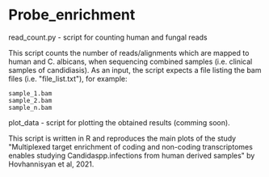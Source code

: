 # Probe_enrichment
read_count.py - script for counting human and fungal reads


This script counts the number of reads/alignments which are mapped to human and C. albicans, when sequencing combined 
samples (i.e. clinical samples of candidiasis).
As an input, the script expects a file listing the bam files (i.e. "file_list.txt"), for example:

```
sample_1.bam
sample_2.bam
sample_n.bam
```


plot_data - script for plotting the obtained results (comming soon).

This script is written in R and reproduces the main plots of the study "Multiplexed target enrichment of coding and  non-coding transcriptomes  enables studying Candidaspp.infections from human derived samples" by Hovhannisyan et al, 2021.
